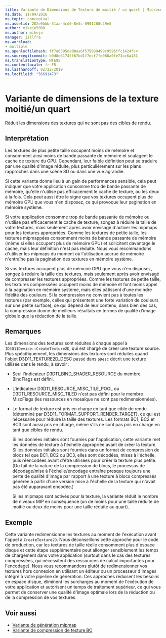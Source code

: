 ```yaml
---
title: Variante de Dimensions de Texture de moitié / un quart | Microsoft Docs
ms.date: 11/04/2016
ms.topic: conceptual
ms.assetid: 282e9bbb-51aa-4cd0-8e5c-0901268c29e5
author: mikejo5000
ms.author: mikejo
manager: jillfra
ms.workload:
- multiple
ms.openlocfilehash: ff7a0595da00aa6f575999499c9596ffc1424fc4
ms.sourcegitcommit: b0d8e61745f67bd1f7ecf7fe080a0fe73ac6a181
ms.translationtype: MTE95
ms.contentlocale: fr-FR
ms.lasthandoff: 02/22/2019
ms.locfileid: "56691473"
---
```

# <a name="halfquarter-texture-dimensions-variant"></a>Variante de dimensions de la texture moitié/un quart
Réduit les dimensions des textures qui ne sont pas des cibles de rendu.

## <a name="interpretation"></a>Interprétation
 Les textures de plus petite taille occupent moins de mémoire et consomment ainsi moins de bande passante de mémoire et soulagent le cache de texture du GPU. Cependant, leur faible définition peut se traduire par une qualité d'image réduite, plus particulièrement sur les plans rapprochés dans une scène 3D ou dans une vue agrandie.

 Si cette variante donne lieu à un gain de performances sensible, cela peut indiquer que votre application consomme trop de bande passante de mémoire, qu'elle n'utilise pas efficacement le cache de texture, ou les deux à la fois. Cela peut aussi être le signe que vos textures occupent plus de mémoire GPU que vous n'en disposez, ce qui provoque leur pagination en mémoire système.

 Si votre application consomme trop de bande passante de mémoire ou n'utilise pas efficacement le cache de texture, songez à réduire la taille de votre textures, mais seulement après avoir envisagé d'activer les mipmaps pour les textures appropriées. Comme les textures de petite taille, les textures mipmappées consomment moins de bande passante de mémoire (même si elles occupent plus de mémoire GPU) et sollicitent davantage le cache, mais leur définition n'est pas réduite. Nous vous recommandons d'utiliser les mipmaps du moment où l'utilisation accrue de mémoire n'entraîne pas la pagination des textures en mémoire système.

 Si vos textures occupent plus de mémoire GPU que vous n'en disposez, songez à réduire la taille des textures, mais seulement après avoir envisagé de compresser les textures appropriées. Comme les textures de petite taille, les textures compressées occupent moins de mémoire et font moins appel à la pagination en mémoire système, mais elles pâtissent d'une moindre fidélité des couleurs. Si la compression ne convient pas à toutes les textures (par exemple, celles qui présentent une forte variation de couleurs sur une petite surface), ce qui dépend de leur contenu, dans bien des cas, la compression donne de meilleurs résultats en termes de qualité d'image globale que la réduction de la taille.

## <a name="remarks"></a>Remarques
 Les dimensions des textures sont réduites à chaque appel à `ID3D11Device::CreateTexture2D`, qui est chargé de créer une texture source. Plus spécifiquement, les dimensions des textures sont réduites quand l'objet D3D11_TEXTURE2D_DESC passé dans `pDesc` décrit une texture utilisée dans le rendu, à savoir :

- Seul l'indicateur D3D11_BIND_SHADER_RESOURCE du membre BindFlags est défini.

- L'indicateur D3D11_RESOURCE_MISC_TILE_POOL ou D3D11_RESOURCE_MISC_TILED n'est pas défini pour le membre MiscFlags (les ressources en mosaïque ne sont pas redimensionnées).

- Le format de texture est pris en charge en tant que cible de rendu (déterminé par D3D11_FORMAT_SUPPORT_RENDER_TARGET), ce qui est nécessaire pour réduire la taille des textures. Les formats BC1, BC2 et BC3 sont aussi pris en charge, même s'ils ne sont pas pris en charge en tant que cibles de rendu.

  Si les données initiales sont fournies par l'application, cette variante met les données de texture à l'échelle appropriée avant de créer la texture. Si les données initiales sont fournies dans un format de compression de blocs tel que BC1, BC2 ou BC3, elles sont décodées, mises à l'échelle, puis réencodées avant d'être utilisées pour créer la texture plus petite. (Du fait de la nature de la compression de blocs, le processus de décodage/mise à l'échelle/encodage entraîne presque toujours une perte de qualité d'image par rapport à une texture à blocs compressés générée à partir d'une version mise à l'échelle de la texture qui n'avait pas été auparavant encodée.)

  Si les mipmaps sont activés pour la texture, la variante réduit le nombre de niveaux MIP en conséquence (un de moins pour une taille réduite de moitié ou deux de moins pour une taille réduite au quart).

## <a name="example"></a>Exemple
 Cette variante redimensionne les textures au moment de l'exécution avant l'appel à `CreateTexture2D`. Nous déconseillons cette approche pour le code de production, car les textures de taille réelle consomment plus d'espace disque et cette étape supplémentaire peut allonger sensiblement les temps de chargement dans votre application (surtout dans le cas des textures compressées, qui nécessitent des ressources de calcul importantes pour l'encodage). Nous vous recommandons plutôt de redimensionner vos textures hors connexion en utilisant un éditeur ou un processeur d'images intégré à votre pipeline de génération. Ces approches réduisent les besoins en espace disque, éliminent les surcharges au moment de l'exécution de votre application et autorisent un temps de traitement supérieur, ce qui vous permet de conserver une qualité d'image optimale lors de la réduction ou de la compression de vos textures.

## <a name="see-also"></a>Voir aussi
- [Variante de génération mipmap](mip-map-generation-variant.md)
- [Variante de compression de texture BC](bc-texture-compression-variant.md)